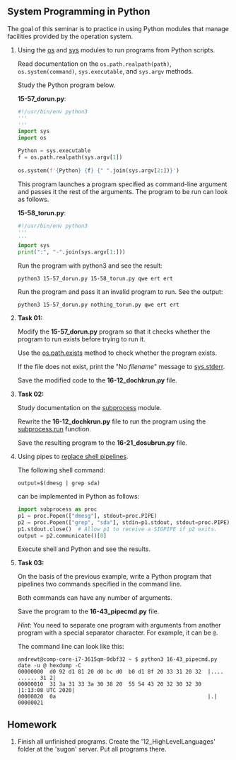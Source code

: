 System Programming in Python
---

The goal of this seminar is to practice in using Python modules that manage
facilities provided by the operation system. 

1. Using the [os](https://docs.python.org/3/library/os.html) and
   [sys](https://docs.python.org/3/library/sys.html) modules to run programs from Python scripts.

   Read documentation on the `os.path.realpath(path)`, `os.system(command)`,
   `sys.executable`, and `sys.argv` methods.

   Study the Python program below.

   __15-57_dorun.py__:

   ```python
   #!/usr/bin/env python3
   '''
   ''' 
   import sys
   import os

   Python = sys.executable
   f = os.path.realpath(sys.argv[1])
    
   os.system(f'{Python} {f} {" ".join(sys.argv[2:])}')
   ```

   This program launches a program specified as command-line argument and passes it the
   rest of the arguments. The program to be run can look as follows.

   __15-58_torun.py__:

   ```python
   #!/usr/bin/env python3
   '''
   '''
   import sys
   print(":", "-".join(sys.argv[1:]))
   ```

   Run the program with python3 and see the result:

       python3 15-57_dorun.py 15-58_torun.py qwe ert ert

   Run the program and pass it an invalid program to run. See the output:

       python3 15-57_dorun.py nothing_torun.py qwe ert ert

2. __Task 01:__

   Modify the __15-57_dorun.py__ program so that it checks whether the program to run exists
   before trying to run it.

   Use the [os.path.exists](https://docs.python.org/3/library/os.path.html#os.path.exists)
   method to check whether the program exists.

   If the file does not exist, print the "No _filename_" message to
   [sys.stderr](https://docs.python.org/3/library/sys.html?sys.stderr).

   Save the modified code to the __16-12_dochkrun.py__ file.

3. __Task 02:__

   Study documentation on the [subprocess](https://docs.python.org/3/library/subprocess.html) module.

   Rewrite the __16-12_dochkrun.py__ file to run the program using the
   [subprocess.run](https://docs.python.org/3/library/subprocess.html#subprocess.run) function.

   Save the resulting program to the __16-21_dosubrun.py__ file.

4. Using pipes to [replace shell pipelines](
   https://docs.python.org/3.8/library/subprocess.html?highlight=subprocess#replacing-shell-pipeline).

   The following shell command:
   
       output=$(dmesg | grep sda)

   can be implemented in Python as follows:

   ```python
   import subprocess as proc
   p1 = proc.Popen(["dmesg"], stdout=proc.PIPE)
   p2 = proc.Popen(["grep", "sda"], stdin=p1.stdout, stdout=proc.PIPE)
   p1.stdout.close()  # Allow p1 to receive a SIGPIPE if p2 exits.
   output = p2.communicate()[0]
   ```

   Execute shell and Python and see the results.

5. __Task 03:__

   On the basis of the previous example, write a Python program that pipelines two commands
   specified in the command line.

   Both commands can have any number of arguments.

   Save the program to the __16-43_pipecmd.py__ file.

   _Hint_: You need to separate one program with arguments from another program with a
   special separator character. For example, it can be `@`.

   The command line can look like this:  

       andrewt@comp-core-i7-3615qm-0dbf32 ~ $ python3 16-43_pipecmd.py date -u @ hexdump -C
       00000000  d0 92 d1 81 20 d0 bc d0  b0 d1 8f 20 33 31 20 32  |.... ...... 31 2|
       00000010  31 3a 31 33 3a 30 38 20  55 54 43 20 32 30 32 30  |1:13:08 UTC 2020|
       00000020  0a                                                |.|
       00000021

## Homework

1. Finish all unfinished programs.
   Create the '12_HighLevelLanguages' folder at the 'sugon' server.
   Put all programs there.

